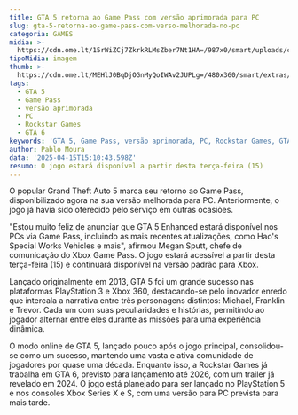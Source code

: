 ```yaml
---
title: GTA 5 retorna ao Game Pass com versão aprimorada para PC
slug: gta-5-retorna-ao-game-pass-com-verso-melhorada-no-pc
categoria: GAMES
midia: >-
  https://cdn.ome.lt/15rWiZCj7ZkrkRLMsZber7Nt1HA=/987x0/smart/uploads/conteudo/fotos/OMELETE_CAPA_-_2025-04-03T130943.019.png
tipoMidia: imagem
thumb: >-
  https://cdn.ome.lt/MEHlJ0BqDjOGnMyQoIWAv2JUPLg=/480x360/smart/extras/conteudos/omelete_THUMB_-_2025-04-03T131632.631.png
tags:
  - GTA 5
  - Game Pass
  - versão aprimorada
  - PC
  - Rockstar Games
  - GTA 6
keywords: 'GTA 5, Game Pass, versão aprimorada, PC, Rockstar Games, GTA 6'
author: Pablo Moura
data: '2025-04-15T15:10:43.598Z'
resumo: O jogo estará disponível a partir desta terça-feira (15)
---
```


O popular Grand Theft Auto 5 marca seu retorno ao Game Pass, disponibilizado agora na sua versão melhorada para PC. Anteriormente, o jogo já havia sido oferecido pelo serviço em outras ocasiões. 

"Estou muito feliz de anunciar que GTA 5 Enhanced estará disponível nos PCs via Game Pass, incluindo as mais recentes atualizações, como Hao's Special Works Vehicles e mais", afirmou Megan Sputt, chefe de comunicação do Xbox Game Pass. O jogo estará acessível a partir desta terça-feira (15) e continuará disponível na versão padrão para Xbox.

Lançado originalmente em 2013, GTA 5 foi um grande sucesso nas plataformas PlayStation 3 e Xbox 360, destacando-se pelo inovador enredo que intercala a narrativa entre três personagens distintos: Michael, Franklin e Trevor. Cada um com suas peculiaridades e histórias, permitindo ao jogador alternar entre eles durante as missões para uma experiência dinâmica.

O modo online de GTA 5, lançado pouco após o jogo principal, consolidou-se como um sucesso, mantendo uma vasta e ativa comunidade de jogadores por quase uma década. Enquanto isso, a Rockstar Games já trabalha em GTA 6, previsto para lançamento até 2026, com um trailer já revelado em 2024. O jogo está planejado para ser lançado no PlayStation 5 e nos consoles Xbox Series X e S, com uma versão para PC prevista para mais tarde.
